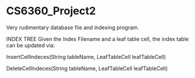 # CS6360_Project2
Very rudimentary database file and indexing program.

INDEX TREE
Given the Index Filename and a leaf table cell, the index table can be updated via:

InsertCellIndeces(String tableName, LeafTableCell leafTableCell)

DeleteCellIndeces(String tableName, LeafTableCell leafTableCell)
